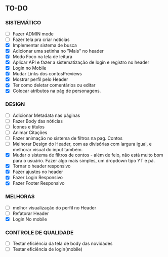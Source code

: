 ## TO-DO

### SISTEMÁTICO
- [ ] Fazer ADMIN mode
- [ ] Fazer tela pra criar notícias
- [X] Implementar sistema de busca
- [X] Adicionar uma setinha no "Mais" no header
- [X] Modo Foco na tela de leitura
- [X] Aplicar API e fazer a sistematização de login e registro no header
- [X] Login no Mobile
- [X] Mudar Links dos contosPreviews
- [X] Mostrar perfil pelo Header
- [X] Ter como deletar comentários ou editar
- [X] Colocar atributos na pág de personagens.
### DESIGN
- [ ] Adicionar Metadata nas páginas
- [ ] Fazer Body das nóticias
- [ ] Ícones e títulos
- [ ] Animar Citações
- [ ] Fazer animação no sistema de filtros na pag. Contos
- [ ] Melhorar Design do Header, com as divisórias com largura igual, e melhorar visual do input também.
- [X] Mudar o sistema de filtros de contos - além de feio, não está muito bom para o usuário. Fazer algo mais simples, um dropdown tipo YT e pá.
- [X] Tornar o header responsivo
- [X] Fazer ajustes no header
- [X] Fazer Login Responsivo
- [X] Fazer Footer Responsivo
### MELHORAS
- [ ] melhor visualização do perfil no  Header
- [ ] Refatorar Header
- [X] Login No mobile
### CONTROLE DE QUALIDADE
- [ ] Testar eficiência da tela de body das novidades
- [ ] Testar eficiência de login(mobile)